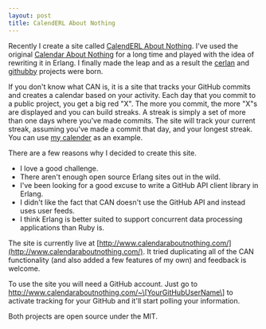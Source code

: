 ```yaml
---
layout: post
title: CalendERL About Nothing
---
```


Recently I create a site called [CalendERL About Nothing](http://www.calenderlaboutnothing.com/). I've used the original [Calendar About Nothing](http://www.calendaraboutnothing.com/) for a long time and played with the idea of rewriting it in Erlang. I finally made the leap and as a result the [cerlan](http://github.com/ngerakines/cerlan) and [githubby](http://github.com/ngerakines/githubby) projects were born.

If you don't know what CAN is, it is a site that tracks your GitHub commits and creates a calendar based on your activity. Each day that you commit to a public project, you get a big red "X". The more you commit, the more "X"s are displayed and you can build streaks. A streak is simply a set of more than one days where you've made commits. The site will track your current streak, assuming you've made a commit that day, and your longest streak. You can use [my calender](http://www.calenderlaboutnothing.com/~ngerakines) as an example.

There are a few reasons why I decided to create this site.

 * I love a good challenge. 
 * There aren't enough open source Erlang sites out in the wild.
 * I've been looking for a good excuse to write a GitHub API client library in Erlang.
 * I didn't like the fact that CAN doesn't use the GitHub API and instead uses user feeds.
 * I think Erlang is better suited to support concurrent data processing applications than Ruby is.

The site is currently live at [http://www.calendaraboutnothing.com/](http://www.calendaraboutnothing.com/). It tried duplicating all of the CAN functionality (and also added a few features of my own) and feedback is welcome.

To use the site you will need a GitHub account. Just go to http://www.calendaraboutnothing.com/~\[YourGitHubUserName\] to activate tracking for your GitHub and it'll start polling your information.

Both projects are open source under the MIT.
